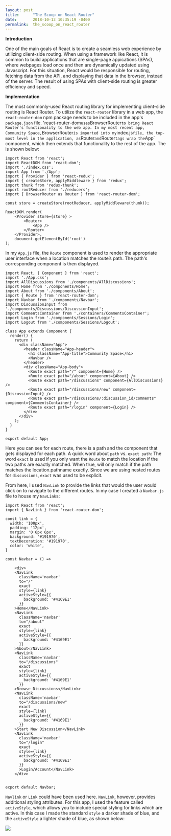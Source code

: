 ```yaml
---
layout: post
title:      "The Scoop on React Router"
date:       2018-10-13 10:35:19 -0400
permalink:  the_scoop_on_react_router
---
```


**Introduction**

One of the main goals of React is to create a seamless web experience by utilizing client-side routing. When using a framework like React, it is common to build applications that are single-page appications (SPAs), where webpages load once and then are dynamically updated using Javascript. For this situation, React would be responsible for routing, fetching data from the API, and displaying that data in the browser, instead of the server.  The result of using SPAs with client-side routing is greater efficiency and speed.

**Implementation**

The most commonly-used React routing library for implementing client-side routing is React Router. To utilize the `react-router` library in a web app, the `react-router-dom` npm package needs to be included in the app's `package.json` file. 'react-router-dom` uses `BrowserRouter` to bring React Router's functionality to the web app. In my most recent app, Community Space, `BrowserRouter` is imported into my `index.js` file, the top-most level in the application, as `Router` and `Router` tags wrap the `App` component, which then extends that functionality to the rest of the app. The is shown below:

```
import React from 'react';
import ReactDOM from 'react-dom';
import './index.css';
import App from './App';
import { Provider } from 'react-redux';
import { createStore, applyMiddleware } from 'redux';
import thunk from 'redux-thunk';
import rootReducer from './reducers';
import { BrowserRouter as Router } from 'react-router-dom';

const store = createStore(rootReducer, applyMiddleware(thunk));

ReactDOM.render(
    <Provider store={store} >
        <Router>
            <App />    
        </Router>
    </Provider>,
    document.getElementById('root')
);
```

In my `App.js` file, the `Route` component is used to render the appropriate user interface when a location matches the route’s path. The path's corresponding component is then displayed. 

```
import React, { Component } from 'react';
import './App.css';
import AllDiscussions from './components/AllDiscussions';
import Home from './components/Home';
import About from './components/About';
import { Route } from 'react-router-dom';
import Navbar from './components/Navbar';
import DiscussionInput from './components/Discussions/DiscussionInput';
import CommentsContainer from './containers/CommentsContainer';
import Login from './components/Sessions/Login';
import Logout from './components/Sessions/Logout';

class App extends Component {
  render() {
    return (
      <div className="App">
        <header className="App-header">
          <h1 className="App-title">Community Space</h1>
          <Navbar />
        </header>
        <div className="App-body">
          <Route exact path="/" component={Home} />
          <Route exact path="/about" component={About} />
          <Route exact path="/discussions" component={AllDiscussions} />
          <Route exact path="/discussions/new" component={DiscussionInput} />
          <Route exact path="/discussions/:discussion_id/comments" component={CommentsContainer} />
          <Route exact path="/login" component={Login} />
        </div>
      </div>
    );
  }
}

export default App;
```

Here you can see for each route, there is a path and the component that gets displayed for each path. A quick word about `path` vs. `exact path`: The word `exact` is used if you only want the `Route` to match the location if the two paths are exactly matched. When true, will only match if the path matches the location.pathname exactly. Since we are using nested routes for `discussions`, `exact` was used to be explicit. 

From here, I used `NavLink` to provide the links that would the user would click on to navigate to the different routes. In my case I created a `Navbar.js` file to house my `NavLink`s:

```
import React from 'react';
import { NavLink } from 'react-router-dom';

const link = {
  width: '100px',
  padding: '12px',
  margin: '0 6px 6px',
  background: '#191970',
  textDecoration: '#191970',
  color: 'white',
}

const Navbar = () => 

    <div>
    <NavLink
      className='navbar'
      to="/"
      exact
      style={link}
      activeStyle={{
        background: '#4169E1'
      }}
    >Home</NavLink>
    <NavLink
      className='navbar'
      to="/about"
      exact
      style={link}
      activeStyle={{
        background: '#4169E1'
      }}
    >About</NavLink>
    <NavLink
      className='navbar'
      to="/discussions"
      exact
      style={link}
      activeStyle={{
        background: '#4169E1'
      }}
    >Browse Discussions</NavLink>
    <NavLink
      className='navbar'
      to="/discussions/new"
      exact
      style={link}
      activeStyle={{
        background: '#4169E1'
      }}
    >Start New Discussion</NavLink>
    <NavLink
      className='navbar'
      to="/login"
      exact
      style={link}
      activeStyle={{
        background: '#4169E1'
      }}
      >Login/Account</NavLink>
    </div>
  

export default Navbar;
```
`Navlink` or `Link` could have been used here. `NavLink`, however, provides additional styling attributes. For this app, I used the feature called `activeStyle`, which allows you to include special styling for links which are active. In this case I made the standard `style` a darker shade of blue, and the `activeStyle` a lighter shade of blue, as shown below:

![](https://i.imgur.com/H5AarQv.png?1)




